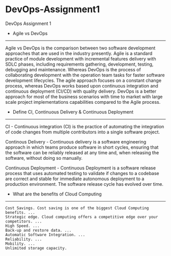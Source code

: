 # DevOps-Assignment1
DevOps Assignment 1

- Agile vs DevOps
-------------------
Agile vs DevOps is the comparison between two software development approaches that are used in the industry presently. Agile is a standard practice of module development with incremental features delivery with SDLC phases, including requirements gathering, development, testing, debugging and maintenance. Whereas DevOps is the process of collaborating development with the operation team tasks for faster software development lifecycles. The agile approach focuses on a constant change process, whereas DevOps works based upon continuous integration and continuous deployment (CI/CD) with quality delivery. DevOps is a better approach for most of the business scenarios with time to market with large scale project implementations capabilities compared to the Agile process.

- Define CI, Continuous Delivery & Continuous Deployment
---------------------------------------------------------
CI - Continuous integration (CI) is the practice of automating the integration of code changes from multiple contributors into a single software project.

Continous Delivery - Continuous delivery is a software engineering approach in which teams produce software in short cycles, ensuring that the software can be reliably released at any time and, when releasing the software, without doing so manually. 

Continuous Deployment - Continuous Deployment is a software release process that uses automated testing to validate if changes to a codebase are correct and stable for immediate autonomous deployment to a production environment. The software release cycle has evolved over time.

- What are the benefits of Cloud Computing
-------------------------------------------
    Cost Savings. Cost saving is one of the biggest Cloud Computing benefits. ...
    Strategic edge. Cloud computing offers a competitive edge over your competitors. ...
    High Speed. ...
    Back-up and restore data. ...
    Automatic Software Integration. ...
    Reliability. ...
    Mobility. ...
    Unlimited storage capacity.